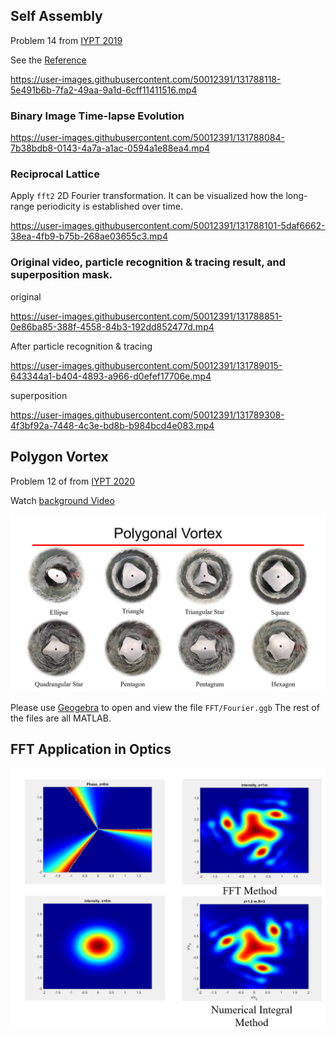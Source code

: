 ## Self Assembly

Problem 14 from [IYPT 2019](https://www.iypt.org/problems/problems-for-the-32nd-iypt-2019/)

See the [Reference](SelfAssembly/note/0727.md)

https://user-images.githubusercontent.com/50012391/131788118-5e491b6b-7fa2-49aa-9a1d-6cff11411516.mp4

### Binary Image Time-lapse Evolution

https://user-images.githubusercontent.com/50012391/131788084-7b38bdb8-0143-4a7a-a1ac-0594a1e88ea4.mp4

### Reciprocal Lattice

Apply `fft2` 2D Fourier transformation. It can be visualized how the long-range periodicity is established over time.

https://user-images.githubusercontent.com/50012391/131788101-5daf6662-38ea-4fb9-b75b-268ae03655c3.mp4

### Original video, particle recognition & tracing result, and superposition mask.

original

https://user-images.githubusercontent.com/50012391/131788851-0e86ba85-388f-4558-84b3-192dd852477d.mp4

After particle recognition & tracing

https://user-images.githubusercontent.com/50012391/131789015-643344a1-b404-4893-a966-d0efef17706e.mp4

superposition

https://user-images.githubusercontent.com/50012391/131789308-4f3bf92a-7448-4c3e-bd8b-b984bcd4e083.mp4

## Polygon Vortex

Problem 12 of from [IYPT 2020](https://www.iypt.org/problems/iypt-2020-problems/)

Watch [background Video](https://www.youtube.com/watch?v=I1vhRJo0Eik&list=PLyHSINW6AVOWg6ufseZc06MSiRRx4o17L&index=9)

![](img/2021-08-14-12-08-25.png)

Please use [Geogebra](https://www.geogebra.org/) to open and view the file `FFT/Fourier.ggb`
The rest of the files are all MATLAB.

## FFT Application in Optics

![](img/2021-08-14-12-14-34.png)


